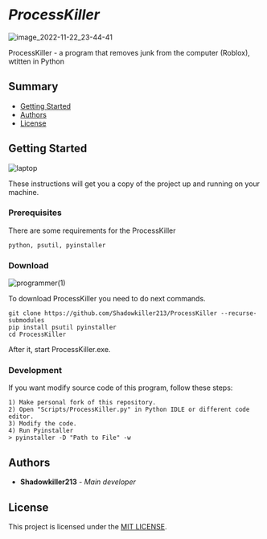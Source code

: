 # *ProcessKiller*

![image_2022-11-22_23-44-41](https://user-images.githubusercontent.com/56482435/203417762-5a7965d1-8821-4d38-b7b9-08383bab22b3.png)

ProcessKiller - a program that removes junk from the computer (Roblox), wtitten in Python


## Summary

-   [Getting Started](#getting-started)
-   [Authors](#authors)
-   [License](#license)

## Getting Started
![laptop](https://user-images.githubusercontent.com/56482435/203428669-38987ba0-4e6c-420c-b929-428662f58600.png)

These instructions will get you a copy of the project up and running on your machine.

### Prerequisites

There are some requirements for the ProcessKiller

    python, psutil, pyinstaller

### Download

![programmer(1)](https://user-images.githubusercontent.com/56482435/203429440-f37a2772-0781-4c81-abce-24e43a5ee990.png)

To download ProcessKiller you need to do next commands. 

    git clone https://github.com/Shadowkiller213/ProcessKiller --recurse-submodules
    pip install psutil pyinstaller
    cd ProcessKiller
    
After it, start ProcessKiller.exe.

### Development

If you want modify source code of this program, follow these steps:

    1) Make personal fork of this repository.
    2) Open "Scripts/ProcessKiller.py" in Python IDLE or different code editor.
    3) Modify the code.
    4) Run Pyinstaller 
    > pyinstaller -D "Path to File" -w
    
## Authors

-   **Shadowkiller213** - *Main developer*

## License

This project is licensed under the [MIT LICENSE](LICENSE).
